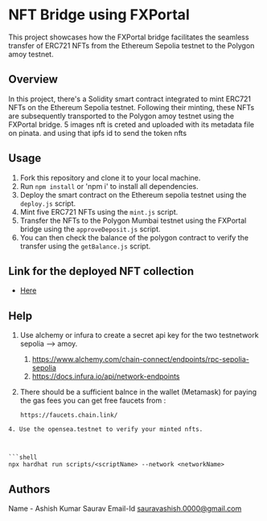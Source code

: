 # NFT Bridge using FXPortal

This project showcases how the FXPortal bridge facilitates the seamless transfer of ERC721 NFTs from the Ethereum Sepolia testnet to the Polygon amoy testnet.

## Overview

In this project, there's a Solidity smart contract integrated to mint ERC721 NFTs on the Ethereum Sepolia testnet. Following their minting, these NFTs are subsequently transported to the Polygon amoy testnet using the FXPortal bridge. 5 images nft is creted and uploaded with its metadata file on pinata. and using that ipfs id to send the token nfts

## Usage

1. Fork this repository and clone it to your local machine.
2. Run `npm install` or 'npm i' to install all dependencies.
3. Deploy the smart contract on the Ethereum sepolia testnet using the `deploy.js` script.
4. Mint five ERC721 NFTs using the `mint.js` script.
5. Transfer the NFTs to the Polygon Mumbai testnet using the FXPortal bridge using the `approveDeposit.js` script.
6. You can then check the balance of the polygon contract to verify the transfer using the `getBalance.js` script.

## Link for the deployed NFT collection 
- [Here](https://testnets.opensea.io/collection/mynft-3883)
  
## Help

1. Use alchemy or infura to create a secret api key for the two testnetwork sepolia --> amoy.
    
   1. https://www.alchemy.com/chain-connect/endpoints/rpc-sepolia-sepolia
    2. https://docs.infura.io/api/network-endpoints

  
3. There should be a sufficient balnce in the wallet (Metamask) for paying the gas fees you can get free faucets from :
    ```
   https://faucets.chain.link/
  ```
 4. Use the opensea.testnet to verify your minted nfts.  
   


```shell
npx hardhat run scripts/<scriptName> --network <networkName>
```
## Authors
Name - Ashish Kumar Saurav
Email-Id sauravashish.0000@gmail.com


